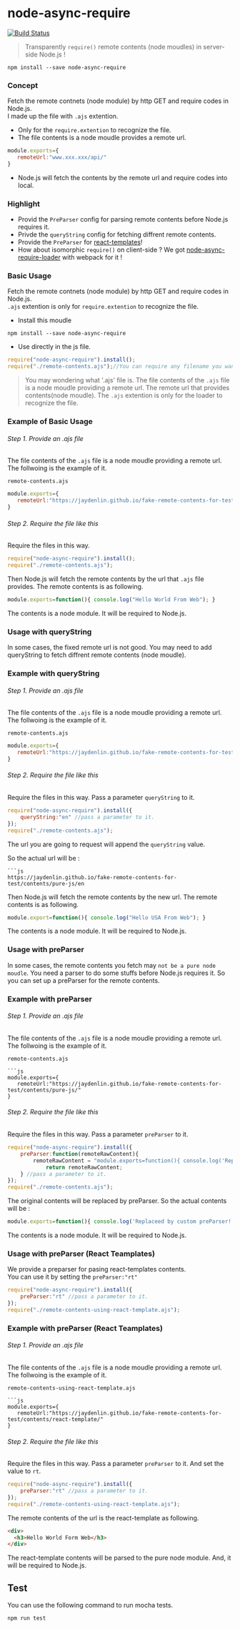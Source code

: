 # node-async-require

[![Build Status](https://travis-ci.org/jaydenlin/node-async-require.svg?branch=master)](https://travis-ci.org/jaydenlin/node-async-require)

> Transparently `require()` remote contents (node moudles) in server-side Node.js !
 
```
npm install --save node-async-require
```

### Concept
Fetch the remote contnets (node module) by http GET and require codes in Node.js.   
I made up the file with `.ajs` extention.
* Only for the `require.extention` to recognize the file.
* The file contents is a node moudle provides a remote url.
```js
module.exports={
   remoteUrl:"www.xxx.xxx/api/"
}
```
* Node.js will fetch the contents by the remote url and require codes into local.

### Highlight
* Provid the `PreParser` config for parsing remote contents before Node.js requires it.
* Privde the `queryString` config for fetching diffrent remote contents.
* Provide the `PreParser` for [react-templates](http://wix.github.io/react-templates)!
* How about isomorphic `require()` on client-side ? We got [node-async-require-loader](https://github.com/jaydenlin/node-async-require-loader) with webpack for it ! 

### Basic Usage

Fetch the remote contnets (node module) by http GET and require codes in Node.js.  
`.ajs` extention is only for `require.extention` to recognize the file.  

* Install this moudle
```
npm install --save node-async-require
```

* Use directly in the js file. 
```js
require("node-async-require").install();
require("./remote-contents.ajs");//You can require any filename you want with .ajs extention
```

> You may wondering what '.ajs' file is. The file contents of the `.ajs` file is a node moudle providing a remote url. The remote url that provides contents(node moudle). The `.ajs` extention is only for the loader to recognize the file.
   
### Example of Basic Usage

###### Step 1. Provide an .ajs file

The file contents of the `.ajs` file is a node moudle providing a remote url.      
The follwoing is the example of it.   
   
`remote-contents.ajs`
```js
module.exports={
   remoteUrl:"https://jaydenlin.github.io/fake-remote-contents-for-test/contents/pure-js/"
}
```

######  Step 2. Require the file like this

Require the files in this way.

```js
require("node-async-require").install();
require("./remote-contents.ajs");
```
   
Then Node.js will fetch the remote contents by the url that `.ajs` file provides.
The remote contents is as following.

```js
module.exports=function(){ console.log("Hello World From Web"); }
```
The contents is a node module. It will be required to Node.js.


### Usage with queryString

In some cases, the fixed remote url is not good. You may need to add queryString to fetch diffrent remote contents (node moudle).  

### Example with queryString

###### Step 1. Provide an .ajs file

The file contents of the `.ajs` file is a node moudle providing a remote url.      
The follwoing is the example of it.   
   
`remote-contents.ajs`
```js
module.exports={
   remoteUrl:"https://jaydenlin.github.io/fake-remote-contents-for-test/contents/pure-js/"
}
```

######  Step 2. Require the file like this

Require the files in this way. Pass a parameter `queryString` to it.

```js
require("node-async-require").install({
	queryString:"en" //pass a parameter to it.
});
require("./remote-contents.ajs");
```

The url you are going to request will append the `queryString` value.

So the actual url will be :
```
```js
https://jaydenlin.github.io/fake-remote-contents-for-test/contents/pure-js/en
```
   
Then Node.js will fetch the remote contents by the new url.
The remote contents is as following.

```js
module.export=function(){ console.log("Hello USA From Web"); }
```
The contents is a node module. It will be required to Node.js.


### Usage with preParser

In some cases, the remote contents you fetch may `not be a pure node moudle`. You need a parser to do some stuffs before Node.js requires it. So you can set up a preParser for the remote contents.

### Example with preParser

###### Step 1. Provide an .ajs file

The file contents of the `.ajs` file is a node moudle providing a remote url.      
The follwoing is the example of it.   
   
`remote-contents.ajs`
```
```js
module.exports={
   remoteUrl:"https://jaydenlin.github.io/fake-remote-contents-for-test/contents/pure-js/"
}
```

######  Step 2. Require the file like this

Require the files in this way. Pass a parameter `preParser` to it.

```js
require("node-async-require").install({
	preParser:function(remoteRawContent){
		remoteRawContent = "module.exports=function(){ console.log('Replaceed by custom preParser!');}";
            return remoteRawContent;
	} //pass a parameter to it.
});
require("./remote-contents.ajs");
```

The original contents will be replaced by preParser.
So the actual contents will be :
```js
module.exports=function(){ console.log('Replaceed by custom preParser!');}
```
The contents is a node module. It will be required to Node.js.


### Usage with preParser (React Teamplates)

We provide a preparser for pasing react-templates contents.   
You can use it by setting the `preParser:"rt"`  

```js
require("node-async-require").install({
	preParser:"rt" //pass a parameter to it.
});
require("./remote-contents-using-react-template.ajs");
```


### Example with preParser (React Teamplates)

###### Step 1. Provide an .ajs file

The file contents of the `.ajs` file is a node moudle providing a remote url.      
The follwoing is the example of it.   
   
`remote-contents-using-react-template.ajs`
```
```js
module.exports={
   remoteUrl:"https://jaydenlin.github.io/fake-remote-contents-for-test/contents/react-template/"
}
```

######  Step 2. Require the file like this

Require the files in this way. Pass a parameter `preParser` to it.
And set the value to `rt`.

```js
require("node-async-require").install({
	preParser:"rt" //pass a parameter to it.
});
require("./remote-contents-using-react-template.ajs");
```

The remote contents of the url is the react-template as following.  
```html
<div>
  <h3>Hello World Form Web</h3>
</div>
```

The react-template contents will be parsed to the pure node module.
And, it will be required to Node.js.


## Test

You can use the following command to run mocha tests.

```
npm run test
```

